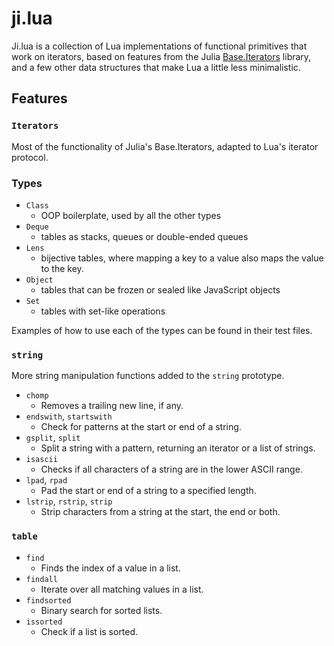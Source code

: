# ji.lua

Ji.lua is a collection of Lua implementations of functional primitives that work
on iterators, based on features from the Julia
[Base.Iterators](https://docs.julialang.org/en/v1/base/iterators/) library, and
a few other data structures that make Lua a little less minimalistic.

## Features

### `Iterators`

Most of the functionality of Julia's Base.Iterators, adapted to Lua's iterator
protocol.

### Types

- `Class`
  - OOP boilerplate, used by all the other types
- `Deque`
  - tables as stacks, queues or double-ended queues
- `Lens`
  - bijective tables, where mapping a key to a value also maps the value to the
    key.
- `Object`
  - tables that can be frozen or sealed like JavaScript objects
- `Set`
  - tables with set-like operations

Examples of how to use each of the types can be found in their test files.

### `string`

More string manipulation functions added to the `string` prototype.

- `chomp`
  - Removes a trailing new line, if any.
- `endswith`, `startswith`
  - Check for patterns at the start or end of a string.
- `gsplit`, `split`
  - Split a string with a pattern, returning an iterator or a list of strings.
- `isascii`
  - Checks if all characters of a string are in the lower ASCII range.
- `lpad`, `rpad`
  - Pad the start or end of a string to a specified length.
- `lstrip`, `rstrip`, `strip`
  - Strip characters from a string at the start, the end or both.

### `table`

- `find`
  - Finds the index of a value in a list.
- `findall`
  - Iterate over all matching values in a list.
- `findsorted`
  - Binary search for sorted lists.
- `issorted`
  - Check if a list is sorted.
